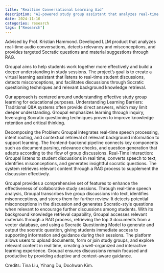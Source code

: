 ```yaml
---
title: "Realtime Conversational Learning Aid"
description: "AI-powered study group assistant that analyzes real-time conversations, detects misconceptions, and facilitates deeper learning through Socratic questioning and contextual knowledge retrieval."
date: 2024-11-10
categories: research
tags: ["Research"]
---
```

Advised by Prof. Kristian Hammond. Developed LLM product that analyzes real-time audio conversations, detects relevancy and misconceptions, and provides targeted Socratic questions and material suggestions through RAG.

Groupal aims to help students work together more effectively and build a deeper understanding in study sessions. The project’s goal is to create a virtual learning assistant that listens to real-time student discussions, detects misconceptions, and facilitates discussions through Socratic questioning techniques and relevant background knowledge retrieval. 

Our approach is centered around understanding effective study group learning for educational purposes.
Understanding Learning Barriers: Traditional Q&A systems often provide direct answers, which may limit deeper understanding. Groupal emphasizes learning through inquiry, leveraging Socratic questioning techniques proven to improve knowledge retention and critical thinking.

Decomposing the Problem: Groupal integrates real-time speech processing, intent routing, and contextual retrieval of relevant background information to support learning. The frontend-backend pipeline connects key components such as document parsing, relevance checks, and question generation that adapts according to the flow of group discussions.
Real-Time Interaction: Groupal listens to student discussions in real time, converts speech to text, identifies misconceptions, and generates insightful socratic questions. The system retrieves relevant content through a RAG process to supplement the discussion effectively.

Groupal provides a comprehensive set of features to enhance the effectiveness of collaborative study sessions. Through real-time speech analysis, Groupal transcribes live group discussions into text, identifies misconceptions, and stores them for further review. It detects potential misconceptions in the discussion and generates Socratic-style questions when relevant to encourage further discussions among students. With its background knowledge retrieval capability, Groupal accesses relevant materials through a RAG process, retrieving the top 3 documents from a vector database, and using a Socratic Questioning Model to generate and output the socratic question, giving students immediate access to supporting information and guidance during their sessions. The platform allows users to upload documents, form or join study groups, and explore relevant content in real time, creating a well-organized and interactive learning experience. Groupal ensures discussions remain focused and productive by providing adaptive and context-aware guidance.

Credits: Tina Liu, Yihang Du, Doohwan Kim.
